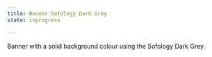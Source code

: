 ```yaml
---
title: Banner Sofology Dark Grey
state: inprogress

---
```

Banner with a solid background colour using the Sofology Dark Grey.